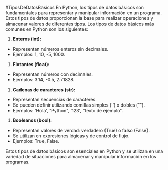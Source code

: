 #TiposDeDatosBasicos
En Python, los tipos de datos básicos son fundamentales para representar y manipular información en un programa. Estos tipos de datos proporcionan la base para realizar operaciones y almacenar valores de diferentes tipos. Los tipos de datos básicos más comunes en Python son los siguientes:

1. **Enteros (int):**
- Representan números enteros sin decimales.
- Ejemplos: 1, 10, -5, 1000.

1. **Flotantes (float):**
- Representan números con decimales.
- Ejemplos: 3.14, -0.5, 2.71828.

1. **Cadenas de caracteres (str):**
- Representan secuencias de caracteres.
- Se pueden definir utilizando comillas simples ('') o dobles ("").
- Ejemplos: 'Hola', "Python", '123', "texto de ejemplo".

1. **Booleanos (bool):**
- Representan valores de verdad: verdadero (True) o falso (False).
- Se utilizan en expresiones lógicas y de control de flujo.
- Ejemplos: True, False.

Estos tipos de datos básicos son esenciales en Python y se utilizan en una variedad de situaciones para almacenar y manipular información en los programas.